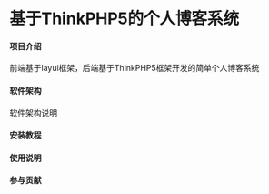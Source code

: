 # 基于ThinkPHP5的个人博客系统

#### 项目介绍
前端基于layui框架，后端基于ThinkPHP5框架开发的简单个人博客系统

#### 软件架构
软件架构说明


#### 安装教程


#### 使用说明


#### 参与贡献


